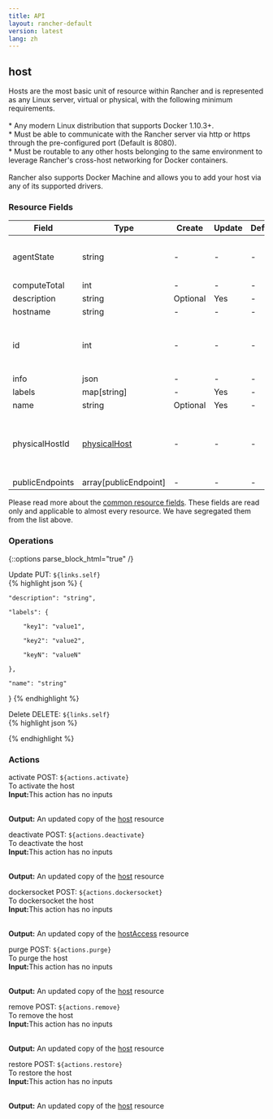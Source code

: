 ```yaml
---
title: API
layout: rancher-default
version: latest
lang: zh
---
```


## host

Hosts are the most basic unit of resource within Rancher and is represented as any Linux server, virtual or physical, with the following minimum requirements. <br> <br> * Any modern Linux distribution that supports Docker 1.10.3+. <br> * Must be able to communicate with the Rancher server via http or https through the pre-configured port (Default is 8080). <br> * Must be routable to any other hosts belonging to the same environment to leverage Rancher's cross-host networking for Docker containers.<br> <br> Rancher also supports Docker Machine and allows you to add your host via any of its supported drivers.

### Resource Fields

Field | Type | Create | Update | Default | Notes
---|---|---|---|---|---
agentState | string | - | - | - | The state of the agent
computeTotal | int | - | - | - | 
description | string | Optional | Yes | - | 
hostname | string | - | - | - | 
id | int | - | - | - | The unique identifier for the host
info | json | - | - | - | 
labels | map[string] | - | Yes | - | 
name | string | Optional | Yes | - | 
physicalHostId | [physicalHost]({{site.baseurl}}/rancher/{{page.version}}/{{page.lang}}/api/api-resources/physicalHost/) | - | - | - | The unique identifier of the physical host
publicEndpoints | array[publicEndpoint] | - | - | - | 


Please read more about the [common resource fields]({{site.baseurl}}/rancher/{{page.version}}/{{page.lang}}/api/common/). 
These fields are read only and applicable to almost every resource. We have segregated them from the list above.


### Operations
{::options parse_block_html="true" /}











<div class="action">
<span class="header">
Update
<span class="headerright">PUT:  <code>${links.self}</code></span></span>
<div class="action-contents">
{% highlight json %} 
{

	"description": "string",

	"labels": {

		"key1": "value1",

		"key2": "value2",

		"keyN": "valueN"

	},

	"name": "string"

} 
{% endhighlight %}
</div>
</div>





<div class="action">
<span class="header">
Delete
<span class="headerright">DELETE:  <code>${links.self}</code></span></span>
<div class="action-contents">
{% highlight json %} 
 
{% endhighlight %}
</div>
</div>





### Actions

<div class="action">
<span class="header">
activate
<span class="headerright">POST:  <code>${actions.activate}</code></span></span>
<div class="action-contents">
To activate the host
<br>

<span class="input">
<strong>Input:</strong>This action has no inputs</span>
<br>

<br>


<span class="output"><strong>Output:</strong> An updated copy of the <a href="/rancher/api/api-resources/host/">host</a> resource</span>
</div>
</div>

<div class="action">
<span class="header">
deactivate
<span class="headerright">POST:  <code>${actions.deactivate}</code></span></span>
<div class="action-contents">
To deactivate the host
<br>

<span class="input">
<strong>Input:</strong>This action has no inputs</span>
<br>

<br>


<span class="output"><strong>Output:</strong> An updated copy of the <a href="/rancher/api/api-resources/host/">host</a> resource</span>
</div>
</div>

<div class="action">
<span class="header">
dockersocket
<span class="headerright">POST:  <code>${actions.dockersocket}</code></span></span>
<div class="action-contents">
To dockersocket the host
<br>

<span class="input">
<strong>Input:</strong>This action has no inputs</span>
<br>

<br>


<span class="output"><strong>Output:</strong> An updated copy of the <a href="/rancher/api/api-resources/hostAccess/">hostAccess</a> resource</span>
</div>
</div>

<div class="action">
<span class="header">
purge
<span class="headerright">POST:  <code>${actions.purge}</code></span></span>
<div class="action-contents">
To purge the host
<br>

<span class="input">
<strong>Input:</strong>This action has no inputs</span>
<br>

<br>


<span class="output"><strong>Output:</strong> An updated copy of the <a href="/rancher/api/api-resources/host/">host</a> resource</span>
</div>
</div>

<div class="action">
<span class="header">
remove
<span class="headerright">POST:  <code>${actions.remove}</code></span></span>
<div class="action-contents">
To remove the host
<br>

<span class="input">
<strong>Input:</strong>This action has no inputs</span>
<br>

<br>


<span class="output"><strong>Output:</strong> An updated copy of the <a href="/rancher/api/api-resources/host/">host</a> resource</span>
</div>
</div>

<div class="action">
<span class="header">
restore
<span class="headerright">POST:  <code>${actions.restore}</code></span></span>
<div class="action-contents">
To restore the host
<br>

<span class="input">
<strong>Input:</strong>This action has no inputs</span>
<br>

<br>


<span class="output"><strong>Output:</strong> An updated copy of the <a href="/rancher/api/api-resources/host/">host</a> resource</span>
</div>
</div>

